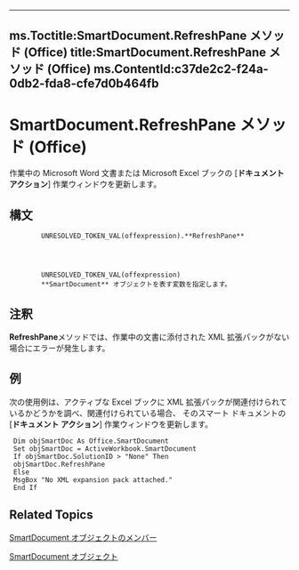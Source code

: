 

---
ms.Toctitle:SmartDocument.RefreshPane メソッド (Office)
title:SmartDocument.RefreshPane メソッド (Office)
ms.ContentId:c37de2c2-f24a-0db2-fda8-cfe7d0b464fb
---
# SmartDocument.RefreshPane メソッド (Office)




作業中の Microsoft Word 文書または Microsoft Excel ブックの [**ドキュメント アクション**] 作業ウィンドウを更新します。

## 構文

            UNRESOLVED_TOKEN_VAL(offexpression).**RefreshPane**




            UNRESOLVED_TOKEN_VAL(offexpression)
            **SmartDocument** オブジェクトを表す変数を指定します。



## 注釈
**RefreshPane**メソッドでは、作業中の文書に添付された XML 拡張パックがない場合にエラーが発生します。



## 例
次の使用例は、アクティブな Excel ブックに XML 拡張パックが関連付けられているかどうかを調べ、関連付けられている場合、 そのスマート ドキュメントの [**ドキュメント アクション**] 作業ウィンドウを更新します。

```sourcecode
 Dim objSmartDoc As Office.SmartDocument 
 Set objSmartDoc = ActiveWorkbook.SmartDocument 
 If objSmartDoc.SolutionID > "None" Then 
 objSmartDoc.RefreshPane 
 Else 
 MsgBox "No XML expansion pack attached." 
 End If 

```




## Related Topics

[SmartDocument オブジェクトのメンバー](980de42d-6992-6107-a3fb-33e8c78da202.md)

[SmartDocument オブジェクト](b56a86eb-a031-d50b-905e-ef8b91914d61.md)




